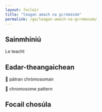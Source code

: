 ```yaml
---
layout: focloir
title: "leagan amach na gcrómósóm"
permalink: /ga/leagan-amach-na-gcromosom/
---
```


## Sainmhíniú

Le teacht

## Eadar-theangaichean

&#x1f3f4;&#xe0067;&#xe0062;&#xe0073;&#xe0063;&#xe0074;&#xe007f; pàtran chròmosoman

&#x1f3f4;&#xe0067;&#xe0062;&#xe0065;&#xe006e;&#xe0067;&#xe007f; chromosome pattern

## Focail chosúla





